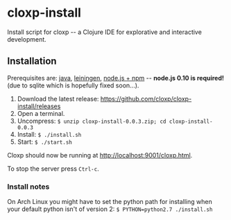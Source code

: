 # cloxp-install
Install script for cloxp -- a Clojure IDE for explorative and interactive development.

## Installation

Prerequisites are: [java](http://www.oracle.com/technetwork/java/javase/downloads/jdk8-downloads-2133151.html), [leiningen](http://leiningen.org/), [node.js + npm](http://nodejs.org/) -- __node.js 0.10 is required!__ (due to sqlite which is hopefully fixed soon...).

1. Download the latest release: https://github.com/cloxp/cloxp-install/releases
2. Open a terminal.
2. Uncompress: `$ unzip cloxp-install-0.0.3.zip; cd cloxp-install-0.0.3`
3. Install: `$ ./install.sh`
4. Start: `$ ./start.sh`

Cloxp should now be running at [http://localhost:9001/cloxp.html](http://localhost:9001/cloxp.html).

To stop the server press `Ctrl-c`.

### Install notes

On Arch Linux you might have to set the python path for installing when your default python isn't of version 2: `$ PYTHON=python2.7 ./install.sh`
